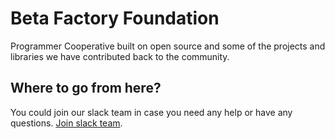 # Beta Factory Foundation

Programmer Cooperative built on open source and some of the projects and libraries we have contributed back to the community.

## Where to go from here?

You could join our slack team in case you need any help or have any questions. [Join slack team](https://communityinviter.com/apps/thebetafactory/beta-factory-slack).
